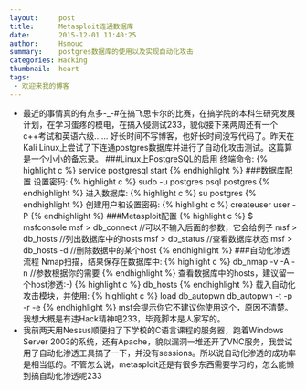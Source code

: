 ```yaml
---
layout:     post
title:      Metasploit连通数据库
date:       2015-12-01 11:40:25
author:     Hsmouc
summary:    postgres数据库的使用以及实现自动化攻击
categories: Hacking
thumbnail:  heart
tags:
 - 欢迎来我的博客
---
```

- 最近的事情真的有点多-_-#在搞飞思卡尔的比赛，在搞学院的本科生研究发展计划，在学习蛋疼的模电，在搞入侵测试233，貌似接下来两周还有一个c++考试和英语六级…… 好长时间不写博客，也好长时间没写代码了。昨天在Kali Linux上尝试了下连通postgres数据库并进行了自动化攻击测试。这篇算是一个小小的备忘录。
###Linux上PostgreSQL的启用
终端命令:
{% highlight c %}
service postgresql start
{% endhighlight %}
###数据库配置
设置密码:
{% highlight c %}
sudo -u postgres psql postgres
{% endhighlight %}
进入数据库:
{% highlight c %}
su postgres
{% endhighlight %}
创建用户和设置密码:
{% highlight c %}
createuser user -P
{% endhighlight %}
###Metasploit配置
{% highlight c %}
$ msfconsole
msf > db_connect  //可以不输入后面的参数，它会给例子
msf > db_hosts    //列出数据库中的hosts
msf > db_status   //查看数据库状态
msf > db_hosts -d <ip> //删除数据中的某个host
{% endhighlight %}
###自动化渗透流程
Nmap扫描，结果保存在数据库中:
{% highlight c %}
db_nmap -v -A -n <ip>   //参数根据你的需要
{% endhighlight %}
查看数据库中的hosts，建议留一个host渗透:-)
{% highlight c %}
db_hosts
{% endhighlight %}
载入自动化攻击模块，并使用:
{% highlight c %}
load db_autopwn
db_autopwn -t -p -r -e
{% endhighlight %}
msf会提示你它不建议你使用这个，原因不清楚。我想大概是有违Hack精神吧233，毕竟脚本是人家写的。  
- 我前两天用Nessus顺便扫了下学校的C语言课程的服务器，跑着Windows Server 2003的系统，还有Apache，貌似漏洞一堆还开了VNC服务，我尝试用了自动化渗透工具搞了一下，并没有sessions。所以说自动化渗透的成功率是相当低的。不管怎么说，metasploit还是有很多东西需要学习的，怎么能懒到搞自动化渗透呢233